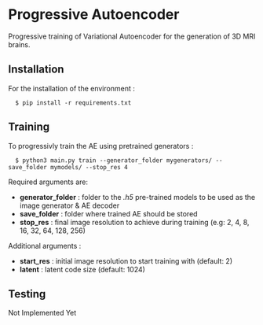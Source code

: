 # Progressive Autoencoder

Progressive training of Variational Autoencoder for the generation of 3D MRI brains.

 ## Installation

 For the installation of the environment : 

      $ pip install -r requirements.txt 

## Training 

To progressivly train the AE using pretrained generators :

      $ python3 main.py train --generator_folder mygenerators/ --save_folder mymodels/ --stop_res 4 
Required arguments are:

- **generator_folder** : folder to the _.h5_ pre-trained models to be used as the image generator & AE decoder
- **save_folder** : folder where trained AE should be stored
- **stop_res** : final image resolution to achieve during training (e.g: 2, 4, 8, 16, 32, 64, 128, 256)

Additional arguments : 

- **start_res** : initial image resolution to start training with (default: 2)
- **latent** : latent code size (default: 1024)

## Testing 

Not Implemented Yet
